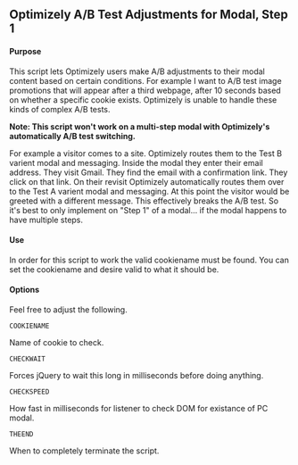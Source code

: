 ## Optimizely A/B Test Adjustments for Modal, Step 1

#### Purpose

This script lets Optimizely users make A/B adjustments to their modal content based on certain conditions. For example I want to A/B test image promotions that will appear after a third webpage, after 10 seconds based on whether a specific cookie exists. Optimizely is unable to handle these kinds of complex A/B tests. 

**Note: This script won't work on a multi-step modal with Optimizely's automatically A/B test switching.**

For example a visitor comes to a site. Optimizely routes them to the Test B varient modal and messaging. Inside the modal they enter their email address. They visit Gmail. They find the email with a confirmation link. They click on that link. On their revisit Optimizely automatically routes them over to the Test A varient modal and messaging. At this point the visitor would be greeted with a different message. This effectively breaks the A/B test. So it's best to only implement on "Step 1" of a modal... if the modal happens to have multiple steps.

#### Use

In order for this script to work the valid cookiename must be found. You can set the cookiename and desire valid to
what it should be.

#### Options

Feel free to adjust the following.

`COOKIENAME`

Name of cookie to check.

`CHECKWAIT`

Forces jQuery to wait this long in milliseconds before doing anything.

`CHECKSPEED`

How fast in milliseconds for listener to check DOM for existance of PC modal.

`THEEND`

When to completely terminate the script.
